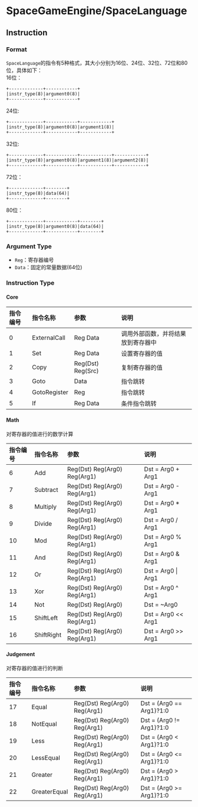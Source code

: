 ﻿# SpaceGameEngine/SpaceLanguage 
## Instruction
### Format
`SpaceLanguage`的指令有5种格式，其大小分别为16位、24位、32位、72位和80位，具体如下：  
16位：
```
+-------------+------------+
|instr_type(8)|argument0(8)|
+-------------+------------+
```
24位:
```
+-------------+------------+------------+
|instr_type(8)|argument0(8)|argument1(8)|
+-------------+------------+------------+
```
32位:
```
+-------------+------------+------------+------------+
|instr_type(8)|argument0(8)|argument1(8)|argument2(8)|
+-------------+------------+------------+------------+
```
72位：
```
+-------------+--------+
|instr_type(8)|data(64)|
+-------------+--------+
```
80位：
```
+-------------+------------+--------+
|instr_type(8)|argument0(8)|data(64)|
+-------------+------------+--------+
```

### Argument Type
* `Reg`：寄存器编号
* `Data`：固定的常量数据(64位)

### Instruction Type
#### Core
|指令编号|指令名称|参数|说明|
|:-|:-|:-|:-|
|0|ExternalCall|Reg Data|调用外部函数，并将结果放到寄存器中|
|1|Set|Reg Data|设置寄存器的值|
|2|Copy|Reg(Dst) Reg(Src)|复制寄存器的值|
|3|Goto|Data|指令跳转|
|4|GotoRegister|Reg|指令跳转|
|5|If|Reg Data|条件指令跳转|
#### Math
对寄存器的值进行的数学计算

|指令编号|指令名称|参数|说明|
|:-|:-|:-|:-|
|6|Add|Reg(Dst) Reg(Arg0) Reg(Arg1)|Dst = Arg0 + Arg1|
|7|Subtract|Reg(Dst) Reg(Arg0) Reg(Arg1)|Dst = Arg0 - Arg1|
|8|Multiply|Reg(Dst) Reg(Arg0) Reg(Arg1)|Dst = Arg0 * Arg1|
|9|Divide|Reg(Dst) Reg(Arg0) Reg(Arg1)|Dst = Arg0 / Arg1|
|10|Mod|Reg(Dst) Reg(Arg0) Reg(Arg1)|Dst = Arg0 % Arg1|
|11|And|Reg(Dst) Reg(Arg0) Reg(Arg1)|Dst = Arg0 & Arg1|
|12|Or|Reg(Dst) Reg(Arg0) Reg(Arg1)|Dst = Arg0 \| Arg1|
|13|Xor|Reg(Dst) Reg(Arg0) Reg(Arg1)|Dst = Arg0 ^ Arg1|
|14|Not|Reg(Dst) Reg(Arg0)|Dst = ~Arg0|
|15|ShiftLeft|Reg(Dst) Reg(Arg0) Reg(Arg1)|Dst = Arg0 << Arg1|
|16|ShiftRight|Reg(Dst) Reg(Arg0) Reg(Arg1)|Dst = Arg0 >> Arg1|

#### Judgement
对寄存器的值进行的判断

|指令编号|指令名称|参数|说明|
|:-|:-|:-|:-|
|17|Equal|Reg(Dst) Reg(Arg0) Reg(Arg1)|Dst = (Arg0 == Arg1)?1:0|
|18|NotEqual|Reg(Dst) Reg(Arg0) Reg(Arg1)|Dst = (Arg0 != Arg1)?1:0|
|19|Less|Reg(Dst) Reg(Arg0) Reg(Arg1)|Dst = (Arg0 < Arg1)?1:0|
|20|LessEqual|Reg(Dst) Reg(Arg0) Reg(Arg1)|Dst = (Arg0 <= Arg1)?1:0|
|21|Greater|Reg(Dst) Reg(Arg0) Reg(Arg1)|Dst = (Arg0 > Arg1)?1:0|
|22|GreaterEqual|Reg(Dst) Reg(Arg0) Reg(Arg1)|Dst = (Arg0 >= Arg1)?1:0|